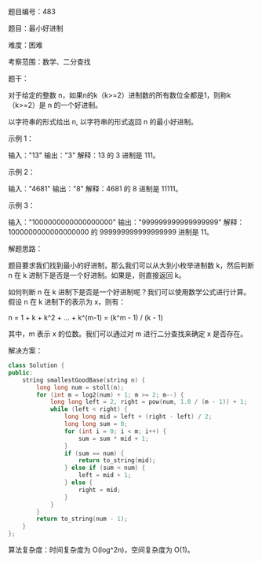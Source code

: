 题目编号：483

题目：最小好进制

难度：困难

考察范围：数学、二分查找

题干：

对于给定的整数 n，如果n的k（k>=2）进制数的所有数位全都是1，则称k（k>=2）是 n 的一个好进制。

以字符串的形式给出 n, 以字符串的形式返回 n 的最小好进制。

示例 1：

输入："13"
输出："3"
解释：13 的 3 进制是 111。

示例 2：

输入："4681"
输出："8"
解释：4681 的 8 进制是 11111。

示例 3：

输入："1000000000000000000"
输出："999999999999999999"
解释：1000000000000000000 的 999999999999999999 进制是 11。

解题思路：

题目要求我们找到最小的好进制，那么我们可以从大到小枚举进制数 k，然后判断 n 在 k 进制下是否是一个好进制。如果是，则直接返回 k。

如何判断 n 在 k 进制下是否是一个好进制呢？我们可以使用数学公式进行计算。假设 n 在 k 进制下的表示为 x，则有：

n = 1 + k + k^2 + ... + k^(m-1) = (k^m - 1) / (k - 1)

其中，m 表示 x 的位数。我们可以通过对 m 进行二分查找来确定 x 是否存在。

解决方案：

```cpp
class Solution {
public:
    string smallestGoodBase(string n) {
        long long num = stoll(n);
        for (int m = log2(num) + 1; m >= 2; m--) {
            long long left = 2, right = pow(num, 1.0 / (m - 1)) + 1;
            while (left < right) {
                long long mid = left + (right - left) / 2;
                long long sum = 0;
                for (int i = 0; i < m; i++) {
                    sum = sum * mid + 1;
                }
                if (sum == num) {
                    return to_string(mid);
                } else if (sum < num) {
                    left = mid + 1;
                } else {
                    right = mid;
                }
            }
        }
        return to_string(num - 1);
    }
};
```

算法复杂度：时间复杂度为 O(log^2n)，空间复杂度为 O(1)。
